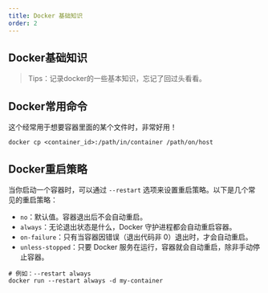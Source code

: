 ```yaml
---
title: Docker 基础知识
order: 2
---
```


## Docker基础知识

> Tips：记录docker的一些基本知识，忘记了回过头看看。


## Docker常用命令
这个经常用于想要容器里面的某个文件时，非常好用！
```shell
docker cp <container_id>:/path/in/container /path/on/host
```



## Docker重启策略

当你启动一个容器时，可以通过 `--restart` 选项来设置重启策略。以下是几个常见的重启策略：

- `no`：默认值。容器退出后不会自动重启。
- `always`：无论退出状态是什么，Docker 守护进程都会自动重启容器。
- `on-failure`：只有当容器因错误（退出代码非 0）退出时，才会自动重启。
- `unless-stopped`：只要 Docker 服务在运行，容器就会自动重启，除非手动停止容器。

```shell
# 例如：--restart always
docker run --restart always -d my-container
```

